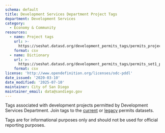 ```yaml
---
schema: default
title: Development Services Department Project Tags
department: Development Services
category:
  - Economy & Community
resources:
  - name: Project tags
    url: >-
      https://seshat.datasd.org/development_permits_tags/permits_project_tags_datasd.csv
    format: csv
  - name: Dictionary
    url: >-
      https://seshat.datasd.org/development_permits_tags/permits_set1_project_tags_datasd_dict.csv
    format: csv
license: 'http://www.opendefinition.org/licenses/odc-pddl'
date_issued: '2020-03-10'
date_modified: '2025-07-10'
maintainer: City of San Diego
maintainer_email: data@sandiego.gov
---
```

Tags associated with development projects permitted by Development Services Department. Join tags to the [current](/datasets/development-permits-set2/) or [legacy](/datasets/development-permits-set1/) permits datasets.

<!-- more -->

Tags are for informational purposes only and should not be used for official reporting purposes.